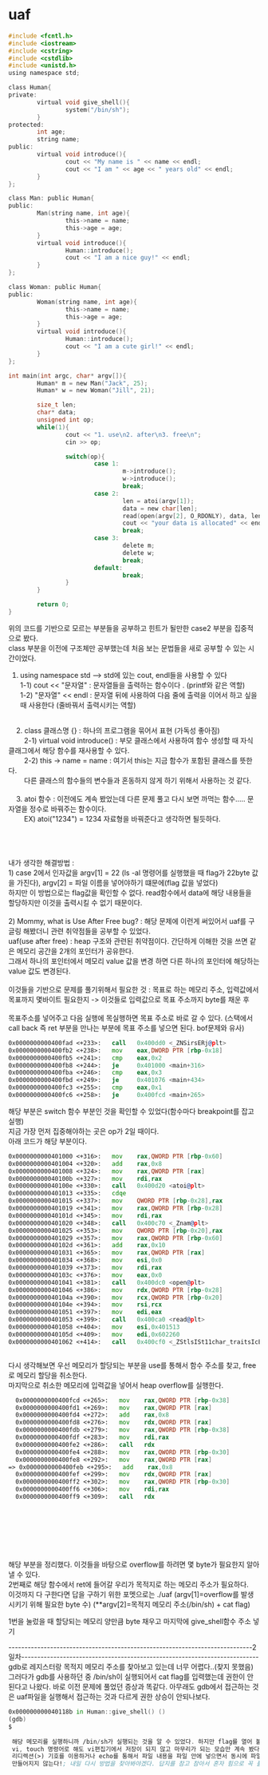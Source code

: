 # uaf

```c
#include <fcntl.h>
#include <iostream> 
#include <cstring>
#include <cstdlib>
#include <unistd.h>
using namespace std;

class Human{
private:
        virtual void give_shell(){
                system("/bin/sh");
        }
protected:
        int age;
        string name;
public:
        virtual void introduce(){
                cout << "My name is " << name << endl;
                cout << "I am " << age << " years old" << endl;
        }
};

class Man: public Human{
public:
        Man(string name, int age){
                this->name = name;
                this->age = age;
        }
        virtual void introduce(){
                Human::introduce();
                cout << "I am a nice guy!" << endl;
        }
};

class Woman: public Human{
public:
        Woman(string name, int age){
                this->name = name;
                this->age = age;
        }
        virtual void introduce(){
                Human::introduce();
                cout << "I am a cute girl!" << endl;
        }
};

int main(int argc, char* argv[]){
        Human* m = new Man("Jack", 25);
        Human* w = new Woman("Jill", 21);

        size_t len;
        char* data;
        unsigned int op;
        while(1){
                cout << "1. use\n2. after\n3. free\n";
                cin >> op;

                switch(op){
                        case 1:
                                m->introduce();
                                w->introduce();
                                break;
                        case 2:
                                len = atoi(argv[1]);
                                data = new char[len];
                                read(open(argv[2], O_RDONLY), data, len);
                                cout << "your data is allocated" << endl;
                                break;
                        case 3:
                                delete m;
                                delete w;
                                break;
                        default:
                                break;
                }
        }

        return 0;
}
```

위의 코드를 기반으로 모르는 부분들을 공부하고 힌트가 될만한 case2 부분을 집중적으로 봤다.<br>
class 부분을 이전에 구조체만 공부했는데 처음 보는 문법들을 새로 공부할 수 있는 시간이었다.<br>
1. using namespace std --> std에 있는 cout, endl들을 사용할 수 있다<br>
  1-1) cout << "문자열" : 문자열들을 출력하는 함수이다 . (printf와 같은 역할)<br>
  1-2) "문자열" << endl : 문자열 뒤에 사용하여 다음 줄에 출력을 이어서 하고 싶을 때 사용한다 (줄바꿔서 출력시키는 역할)<br>
<br>
&nbsp;&nbsp;&nbsp;&nbsp;2. class 클래스명 {} : 하나의 프로그램을 묶어서 표현 (가독성 좋아짐)<br>
  &nbsp;&nbsp;&nbsp;&nbsp;&nbsp;&nbsp;&nbsp;&nbsp;2-1) virtual void introduce() : 부모 클래스에서 사용하여 함수 생성할 때 자식 클래그에서 해당 함수를 재사용할 수 있다.<br>
  &nbsp;&nbsp;&nbsp;&nbsp;&nbsp;&nbsp;&nbsp;&nbsp;2-2) this -> name = name : 여기서 this는 지금 함수가 포함된 클래스를 뜻한다. <br>
  &nbsp;&nbsp;&nbsp;&nbsp;&nbsp;&nbsp;&nbsp;&nbsp;다른 클래스의 함수들의 변수들과 혼동하지 않게 하기 위해서 사용하는 것 같다.<br>
  <br>
&nbsp;&nbsp;&nbsp;&nbsp;3. atoi 함수 : 이전에도 계속 봤었는데 다른 문제 풀고 다시 보면 까먹는 함수..... 문자열을 정수로 바꿔주는 함수이다. <br>
  &nbsp;&nbsp;&nbsp;&nbsp;&nbsp;&nbsp;&nbsp;&nbsp;EX) atoi("1234") = 1234 자료형을 바꿔준다고 생각하면 될듯하다.<br>
  <br><br><br><br>
내가 생각한 해결방법 : <br>
1) case 2에서 인자값을 argv[1] = 22 (ls -al 명령어를 실행했을 때 flag가 22byte 값을 가진다), argv[2] = 파일 이름을 넣어야하기 떄문에(flag 값을 넣었다)<br>
   하지만 이 방법으로는 flag값을 확인할 수 없다. read함수에서 data에 해당 내용들을 할당하지만 이것을 출력시킬 수 없기 때문이다.<br>
 <br>
2) Mommy, what is Use After Free bug? : 해당 문제에 이런게 써있어서 uaf를 구글링 해봤더니 관련 취약점들을 공부할 수 있었다.<br>
   uaf(use after free) : heap 구조와 관련된 취약점이다. 간단하게 이해한 것을 쓰면 같은 메모리 공간을 2개의 포인터가 공유한다. <br>
   그래서 하나의 포인터에서 메모리 value 값을 변경    하면 다른 하나의 포인터에 해당하는 value 값도 변경된다.<br><br>
   이것들을 기반으로 문제를 풀기위해서 필요한 것 : 목표로 하는 메모리 주소, 입력값에서 목표까지 몇바이트 필요한지 -> 이것들로 입력값으로 목표 주소까지 byte를 채운 후 <br>
   <br>목표주소를 넣어주고 다음 실행에 목실행하면 목표 주소로 바로 갈 수 있다. (스택에서 call back 즉 ret 부분을 만나는 부분에 목표 주소를 넣으면 된다. bof문제와 유사)<br>
   
   
   ```asm
   0x0000000000400fad <+233>:   call   0x400dd0 <_ZNSirsERj@plt>
   0x0000000000400fb2 <+238>:   mov    eax,DWORD PTR [rbp-0x18]
   0x0000000000400fb5 <+241>:   cmp    eax,0x2
   0x0000000000400fb8 <+244>:   je     0x401000 <main+316>
   0x0000000000400fba <+246>:   cmp    eax,0x3
   0x0000000000400fbd <+249>:   je     0x401076 <main+434>
   0x0000000000400fc3 <+255>:   cmp    eax,0x1
   0x0000000000400fc6 <+258>:   je     0x400fcd <main+265>

   ```
   해당 부분은 switch 함수 부분인 것을 확인할 수 있었다(함수마다 breakpoint를 잡고 실행)<br>
   지금 가장 먼저 집중해야하는 곳은 op가 2일 때이다.<br>
   아래 코드가 해당 부분이다.<br>
   
   ```asm
   0x0000000000401000 <+316>:   mov    rax,QWORD PTR [rbp-0x60]
   0x0000000000401004 <+320>:   add    rax,0x8
   0x0000000000401008 <+324>:   mov    rax,QWORD PTR [rax]
   0x000000000040100b <+327>:   mov    rdi,rax
   0x000000000040100e <+330>:   call   0x400d20 <atoi@plt>
   0x0000000000401013 <+335>:   cdqe   
   0x0000000000401015 <+337>:   mov    QWORD PTR [rbp-0x28],rax
   0x0000000000401019 <+341>:   mov    rax,QWORD PTR [rbp-0x28]
   0x000000000040101d <+345>:   mov    rdi,rax
   0x0000000000401020 <+348>:   call   0x400c70 <_Znam@plt>
   0x0000000000401025 <+353>:   mov    QWORD PTR [rbp-0x20],rax
   0x0000000000401029 <+357>:   mov    rax,QWORD PTR [rbp-0x60]
   0x000000000040102d <+361>:   add    rax,0x10
   0x0000000000401031 <+365>:   mov    rax,QWORD PTR [rax]
   0x0000000000401034 <+368>:   mov    esi,0x0
   0x0000000000401039 <+373>:   mov    rdi,rax
   0x000000000040103c <+376>:   mov    eax,0x0                         
   0x0000000000401041 <+381>:   call   0x400dc0 <open@plt>
   0x0000000000401046 <+386>:   mov    rdx,QWORD PTR [rbp-0x28]
   0x000000000040104a <+390>:   mov    rcx,QWORD PTR [rbp-0x20]
   0x000000000040104e <+394>:   mov    rsi,rcx
   0x0000000000401051 <+397>:   mov    edi,eax
   0x0000000000401053 <+399>:   call   0x400ca0 <read@plt>
   0x0000000000401058 <+404>:   mov    esi,0x401513
   0x000000000040105d <+409>:   mov    edi,0x602260
   0x0000000000401062 <+414>:   call   0x400cf0 <_ZStlsISt11char_traitsIcEERSt13basic_ostreamIcT_ES5_PKc@plt>

   
   
```
다시 생각해보면 우선 메모리가 할당되는 부분을 use를 통해서 함수 주소를 찾고, free로 메모리 할당을 취소한다.<br>
마지막으로 취소한 메모리에 입력값을 넣어서 heap overflow를 실행한다.<br>
   
   
 ```asm
   0x0000000000400fcd <+265>:   mov    rax,QWORD PTR [rbp-0x38]
   0x0000000000400fd1 <+269>:   mov    rax,QWORD PTR [rax]
   0x0000000000400fd4 <+272>:   add    rax,0x8
   0x0000000000400fd8 <+276>:   mov    rdx,QWORD PTR [rax]
   0x0000000000400fdb <+279>:   mov    rax,QWORD PTR [rbp-0x38]
   0x0000000000400fdf <+283>:   mov    rdi,rax
   0x0000000000400fe2 <+286>:   call   rdx                                              호출하는 함수는 m -> introduce();                       
   0x0000000000400fe4 <+288>:   mov    rax,QWORD PTR [rbp-0x30]
   0x0000000000400fe8 <+292>:   mov    rax,QWORD PTR [rax]
=> 0x0000000000400feb <+295>:   add    rax,0x8
   0x0000000000400fef <+299>:   mov    rdx,QWORD PTR [rax]
   0x0000000000400ff2 <+302>:   mov    rax,QWORD PTR [rbp-0x30]
   0x0000000000400ff6 <+306>:   mov    rdi,rax
   0x0000000000400ff9 <+309>:   call   rdx                                               w -> introduce();로 추론할 수 있었다.                      

  
     
       
  
  
  
  ```
  해당 부분을 정리했다. 이것들을 바탕으로 overflow를 하려면 몇 byte가 필요한지 알아낼 수 있다.<br>
  2번째로 해당 함수에서 ret에 들어갈 우리가 목적지로 하는 메모리 주소가 필요하다. <br>
  이것까지 다 구한다면 답을 구하기 위한 포멧으로는 ./uaf (argv[1]=overflow를 발생시키기 위해 필요한 byte 수) (**argv[2]=목적지 메모리 주소(/bin/sh) + cat flag)<br> 

  1번을 눌렀을 때 할당되는 메모리 양만큼 byte 채우고 마지막에 give_shell함수 주소 넣기


  ----------------------------------------------------------------------------2일차--------------------------------------------------------------------------
  gdb로 레지스터랑 목적지 메모리 주소를 찾아보고 있는데 너무 어렵다..(찾지 못했음) 
  그러다가 gdb를 사용하던 중 /bin/sh이 실행되어서 cat flag를 입력했는데 권한이 안된다고 나왔다. 바로 이전 문제에 풀었던 증상과 똑같다. 아무래도 gdb에서 접근하는 것은 
  uaf파일을 실행해서 접근하는 것과 다르게 권한 상승이 안되나보다.
```asm 
0x000000000040118b in Human::give_shell() ()
(gdb) 
$ 
 
 해당 메모리를 실행하니까 /bin/sh가 실행되는 것을 알 수 있었다. 하지만 flag를 열어 볼 수 없음. 이것을 기반으로 문제를 풀려고 파일을 생성하는데 전부 권한이 없단다..
 vi, touch 명령어로 해도 vi편집기에서 저장이 되지 않고 마무리가 되는 모습만 계속 봤다. 그래서 구글링으로 <리눅스 파일 생성 -touch -vi -권한> 이런식으로 검색하니까 
 리디렉션(>) 기호를 이용하거나 echo를 통해서 파일 내용을 파일 안에 넣으면서 동시에 파일을 만들 수 있는 방법이 있다고 한다. 그래서 그 방법을 사용했는데.............
 만들어지지 않는다!; 내일 다시 방법을 찾아봐야겠다. 답지를 참고 참아서 혼자 힘으로 꼭 풀어봐야겠다.
